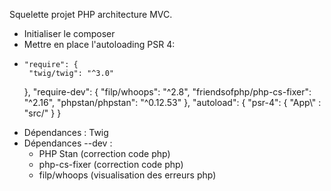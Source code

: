 Squelette projet PHP architecture MVC.
* Initialiser le composer
* Mettre en place l'autoloading PSR 4:
 -     "require": {
        "twig/twig": "^3.0"
    },
    "require-dev": {
        "filp/whoops": "^2.8",
        "friendsofphp/php-cs-fixer": "^2.16",
        "phpstan/phpstan": "^0.12.53"
    },
    "autoload": {
        "psr-4": {
            "App\\" : "src/"
        }
    }
* Dépendances : Twig
* Dépendances --dev :
  - PHP Stan (correction code php)
  - php-cs-fixer (correction code php)
  - filp/whoops (visualisation des erreurs php)